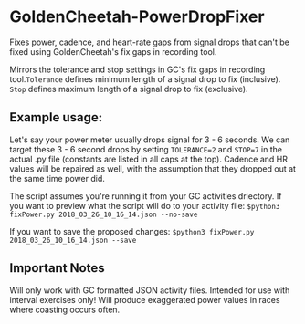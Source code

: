 # GoldenCheetah-PowerDropFixer

Fixes power, cadence, and heart-rate gaps from signal drops that can't be fixed using GoldenCheetah's fix gaps in recording tool.

Mirrors the tolerance and stop settings in GC's fix gaps in recording tool.`Tolerance` defines minimum length of a signal drop to fix (inclusive). `Stop` defines maximum length of a signal drop to fix (exclusive).

Example usage:
-----

Let's say your power meter usually drops signal for 3 - 6 seconds. We can target these 3 - 6 second drops by setting `TOLERANCE=2` and `STOP=7` in the actual .py file (constants are listed in all caps at the top).
Cadence and HR values will be repaired as well, with the assumption that they dropped out at the same time power did.

The script assumes you're running it from your GC activities driectory. If you want to preview what the script will do to your activity file: `$python3 fixPower.py 2018_03_26_10_16_14.json --no-save`

If you want to save the proposed changes: `$python3 fixPower.py 2018_03_26_10_16_14.json --save`


Important Notes
-----
Will only work with GC formatted JSON activity files.
Intended for use with interval exercises only! Will produce exaggerated power values in races where coasting occurs often.

